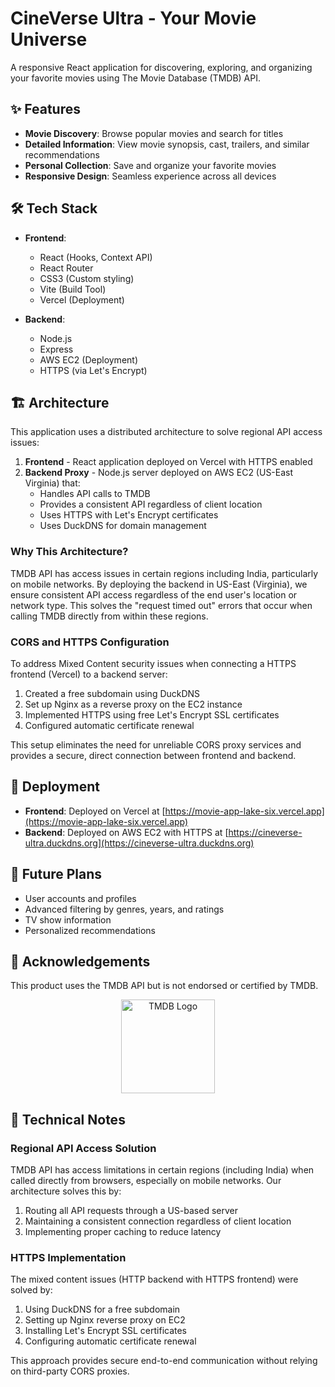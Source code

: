 # CineVerse Ultra - Your Movie Universe

A responsive React application for discovering, exploring, and organizing your favorite movies using The Movie Database (TMDB) API.

## ✨ Features

- **Movie Discovery**: Browse popular movies and search for titles
- **Detailed Information**: View movie synopsis, cast, trailers, and similar recommendations
- **Personal Collection**: Save and organize your favorite movies
- **Responsive Design**: Seamless experience across all devices

## 🛠️ Tech Stack

- **Frontend**: 
  - React (Hooks, Context API)
  - React Router
  - CSS3 (Custom styling)
  - Vite (Build Tool)
  - Vercel (Deployment)

- **Backend**:
  - Node.js
  - Express
  - AWS EC2 (Deployment)
  - HTTPS (via Let's Encrypt)

## 🏗️ Architecture

This application uses a distributed architecture to solve regional API access issues:

1. **Frontend** - React application deployed on Vercel with HTTPS enabled
2. **Backend Proxy** - Node.js server deployed on AWS EC2 (US-East Virginia) that:
   - Handles API calls to TMDB
   - Provides a consistent API regardless of client location
   - Uses HTTPS with Let's Encrypt certificates
   - Uses DuckDNS for domain management

### Why This Architecture?

TMDB API has access issues in certain regions including India, particularly on mobile networks. By deploying the backend in US-East (Virginia), we ensure consistent API access regardless of the end user's location or network type. This solves the "request timed out" errors that occur when calling TMDB directly from within these regions.

### CORS and HTTPS Configuration

To address Mixed Content security issues when connecting a HTTPS frontend (Vercel) to a backend server:

1. Created a free subdomain using DuckDNS
2. Set up Nginx as a reverse proxy on the EC2 instance
3. Implemented HTTPS using free Let's Encrypt SSL certificates
4. Configured automatic certificate renewal

This setup eliminates the need for unreliable CORS proxy services and provides a secure, direct connection between frontend and backend.

## 🚀 Deployment

- **Frontend**: Deployed on Vercel at [https://movie-app-lake-six.vercel.app](https://movie-app-lake-six.vercel.app)
- **Backend**: Deployed on AWS EC2 with HTTPS at [https://cineverse-ultra.duckdns.org](https://cineverse-ultra.duckdns.org)

## 🔮 Future Plans

- User accounts and profiles
- Advanced filtering by genres, years, and ratings
- TV show information
- Personalized recommendations

## 🙏 Acknowledgements

This product uses the TMDB API but is not endorsed or certified by TMDB.

<div align="center">
  <img src="https://www.themoviedb.org/assets/2/v4/logos/v2/blue_short-8e7b30f73a4020692ccca9c88bafe5dcb6f8a62a4c6bc55cd9ba82bb2cd95f6c.svg" alt="TMDB Logo" width="150"/>
</div>

## 📝 Technical Notes

### Regional API Access Solution
TMDB API has access limitations in certain regions (including India) when called directly from browsers, especially on mobile networks. Our architecture solves this by:

1. Routing all API requests through a US-based server
2. Maintaining a consistent connection regardless of client location
3. Implementing proper caching to reduce latency

### HTTPS Implementation
The mixed content issues (HTTP backend with HTTPS frontend) were solved by:

1. Using DuckDNS for a free subdomain
2. Setting up Nginx reverse proxy on EC2
3. Installing Let's Encrypt SSL certificates
4. Configuring automatic certificate renewal 

This approach provides secure end-to-end communication without relying on third-party CORS proxies.